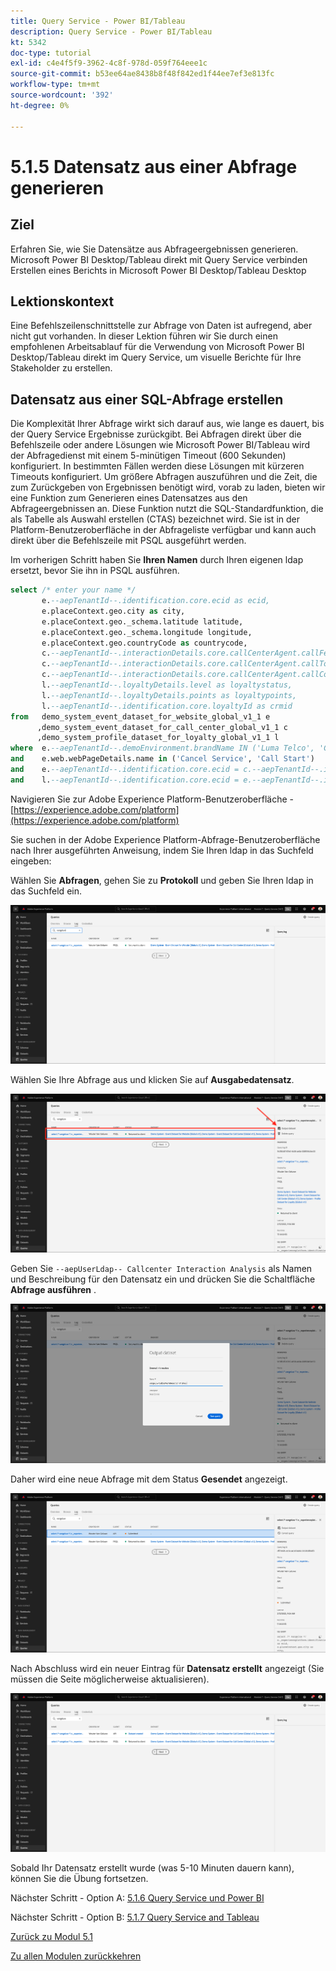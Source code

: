 ```yaml
---
title: Query Service - Power BI/Tableau
description: Query Service - Power BI/Tableau
kt: 5342
doc-type: tutorial
exl-id: c4e4f5f9-3962-4c8f-978d-059f764eee1c
source-git-commit: b53ee64ae8438b8f48f842ed1f44ee7ef3e813fc
workflow-type: tm+mt
source-wordcount: '392'
ht-degree: 0%

---
```


# 5.1.5 Datensatz aus einer Abfrage generieren

## Ziel

Erfahren Sie, wie Sie Datensätze aus Abfrageergebnissen generieren.
Microsoft Power BI Desktop/Tableau direkt mit Query Service verbinden
Erstellen eines Berichts in Microsoft Power BI Desktop/Tableau Desktop

## Lektionskontext

Eine Befehlszeilenschnittstelle zur Abfrage von Daten ist aufregend, aber nicht gut vorhanden. In dieser Lektion führen wir Sie durch einen empfohlenen Arbeitsablauf für die Verwendung von Microsoft Power BI Desktop/Tableau direkt im Query Service, um visuelle Berichte für Ihre Stakeholder zu erstellen.

## Datensatz aus einer SQL-Abfrage erstellen

Die Komplexität Ihrer Abfrage wirkt sich darauf aus, wie lange es dauert, bis der Query Service Ergebnisse zurückgibt. Bei Abfragen direkt über die Befehlszeile oder andere Lösungen wie Microsoft Power BI/Tableau wird der Abfragedienst mit einem 5-minütigen Timeout (600 Sekunden) konfiguriert. In bestimmten Fällen werden diese Lösungen mit kürzeren Timeouts konfiguriert. Um größere Abfragen auszuführen und die Zeit, die zum Zurückgeben von Ergebnissen benötigt wird, vorab zu laden, bieten wir eine Funktion zum Generieren eines Datensatzes aus den Abfrageergebnissen an. Diese Funktion nutzt die SQL-Standardfunktion, die als Tabelle als Auswahl erstellen (CTAS) bezeichnet wird. Sie ist in der Platform-Benutzeroberfläche in der Abfrageliste verfügbar und kann auch direkt über die Befehlszeile mit PSQL ausgeführt werden.

Im vorherigen Schritt haben Sie **Ihren Namen** durch Ihren eigenen ldap ersetzt, bevor Sie ihn in PSQL ausführen.

```sql
select /* enter your name */
       e.--aepTenantId--.identification.core.ecid as ecid,
       e.placeContext.geo.city as city,
       e.placeContext.geo._schema.latitude latitude,
       e.placeContext.geo._schema.longitude longitude,
       e.placeContext.geo.countryCode as countrycode,
       c.--aepTenantId--.interactionDetails.core.callCenterAgent.callFeeling as callFeeling,
       c.--aepTenantId--.interactionDetails.core.callCenterAgent.callTopic as callTopic,
       c.--aepTenantId--.interactionDetails.core.callCenterAgent.callContractCancelled as contractCancelled,
       l.--aepTenantId--.loyaltyDetails.level as loyaltystatus,
       l.--aepTenantId--.loyaltyDetails.points as loyaltypoints,
       l.--aepTenantId--.identification.core.loyaltyId as crmid
from   demo_system_event_dataset_for_website_global_v1_1 e
      ,demo_system_event_dataset_for_call_center_global_v1_1 c
      ,demo_system_profile_dataset_for_loyalty_global_v1_1 l
where  e.--aepTenantId--.demoEnvironment.brandName IN ('Luma Telco', 'Citi Signal')
and    e.web.webPageDetails.name in ('Cancel Service', 'Call Start')
and    e.--aepTenantId--.identification.core.ecid = c.--aepTenantId--.identification.core.ecid
and    l.--aepTenantId--.identification.core.ecid = e.--aepTenantId--.identification.core.ecid;
```

Navigieren Sie zur Adobe Experience Platform-Benutzeroberfläche - [https://experience.adobe.com/platform](https://experience.adobe.com/platform)

Sie suchen in der Adobe Experience Platform-Abfrage-Benutzeroberfläche nach Ihrer ausgeführten Anweisung, indem Sie Ihren ldap in das Suchfeld eingeben:

Wählen Sie **Abfragen**, gehen Sie zu **Protokoll** und geben Sie Ihren ldap in das Suchfeld ein.

![search-query-for-ctas.png](./images/search-query-for-ctas.png)

Wählen Sie Ihre Abfrage aus und klicken Sie auf **Ausgabedatensatz**.

![search-query-for-ctas.png](./images/search-query-for-ctasa.png)

Geben Sie `--aepUserLdap-- Callcenter Interaction Analysis` als Namen und Beschreibung für den Datensatz ein und drücken Sie die Schaltfläche **Abfrage ausführen** .

![create-ctas-dataset.png](./images/create-ctas-dataset.png)

Daher wird eine neue Abfrage mit dem Status **Gesendet** angezeigt.

![ctas-query-sent.png](./images/ctas-query-submitted.png)

Nach Abschluss wird ein neuer Eintrag für **Datensatz erstellt** angezeigt (Sie müssen die Seite möglicherweise aktualisieren).

![ctas-dataset-created.png](./images/ctas-dataset-created.png)

Sobald Ihr Datensatz erstellt wurde (was 5-10 Minuten dauern kann), können Sie die Übung fortsetzen.

Nächster Schritt - Option A: [5.1.6 Query Service und Power BI](./ex6.md)

Nächster Schritt - Option B: [5.1.7 Query Service and Tableau](./ex7.md)

[Zurück zu Modul 5.1](./query-service.md)

[Zu allen Modulen zurückkehren](../../../overview.md)
